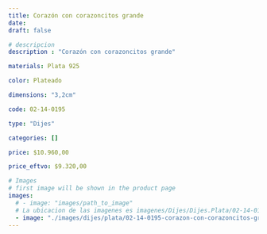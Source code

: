 ```yaml
---
title: Corazón con corazoncitos grande
date: 
draft: false

# descripcion
description : "Corazón con corazoncitos grande"

materials: Plata 925

color: Plateado

dimensions: "3,2cm"

code: 02-14-0195

type: "Dijes"

categories: []

price: $10.960,00

price_eftvo: $9.320,00

# Images
# first image will be shown in the product page
images:
  # - image: "images/path_to_image"
  # La ubicacion de las imagenes es imagenes/Dijes/Dijes.Plata/02-14-0195-corazon-con-corazoncitos-grande
  - image: "./images/dijes/plata/02-14-0195-corazon-con-corazoncitos-grande.JPG"
---
```

